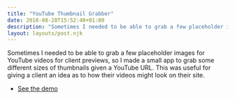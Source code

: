 ```yaml
---
title: "YouTube Thumbnail Grabber"
date: 2018-08-28T15:52:40+01:00
description: "Sometimes I needed to be able to grab a few placeholder images for YouTube videos for client previews, so I made a small app to grab some different sizes of thumbnails given a YouTube URL."
layout: layouts/post.njk
---
```


Sometimes I needed to be able to grab a few placeholder images for YouTube videos for client previews, so I made a small app to grab some different sizes of thumbnails given a YouTube URL. This was useful for giving a client an idea as to how their videos might look on their site.

<ul class="list-reset">
  <li><a target="_blank" rel="noopener noreferrer" href="https://codepen.io/tjFogarty/project/full/AzvroK/">See the demo</a></li>
</ul>      
